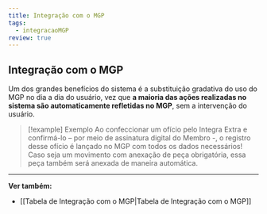 ```yaml
---
title: Integração com o MGP
tags:
  - integracaoMGP
review: true
---
```

## Integração com o MGP

Um dos grandes benefícios do sistema é a substituição gradativa do uso do MGP no dia a dia do usuário, vez que **a maioria das ações realizadas no sistema são automaticamente refletidas no MGP**, sem a intervenção do usuário.

>[!example] Exemplo
>Ao confeccionar um ofício pelo Integra Extra e confirmá-lo – por meio de assinatura digital do Membro -, o registro desse ofício é lançado no MGP com todos os dados necessários! Caso seja um movimento com anexação de peça obrigatória, essa peça também será anexada de maneira automática.

___
**Ver também:**
 - [[Tabela de Integração com o MGP|Tabela de Integração com o MGP]]

